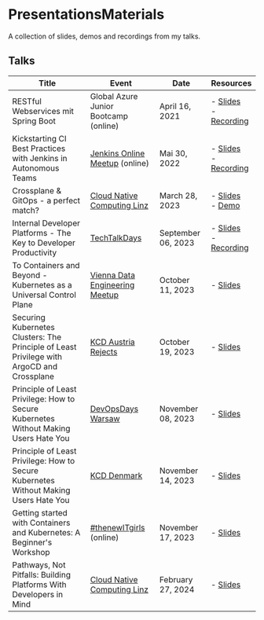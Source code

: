 # PresentationsMaterials

A collection of slides, demos and recordings from my talks.

## Talks

| Title                                                                                     | Event                                                                                                                                  | Date               | Resources                                                                                                                                                                                                                         |
|-------------------------------------------------------------------------------------------|----------------------------------------------------------------------------------------------------------------------------------------|--------------------|-----------------------------------------------------------------------------------------------------------------------------------------------------------------------------------------------------------------------------------|
| RESTful Webservices mit Spring Boot                                                       | Global Azure Junior Bootcamp (online)                                                                                                  | April 16, 2021     | - [Slides](https://github.com/KatharinaSick/PresentationMaterials/blob/main/20210416-GlobalAzureJuniorBootcamp/slides.pdf)<br/>- [Recording](https://www.youtube.com/watch?v=MkcdgIN0avw)                                         |
| Kickstarting CI Best Practices with Jenkins in Autonomous Teams                           | [Jenkins Online Meetup](https://www.jenkins.io/events/online-meetup/) (online)                                                         | Mai 30, 2022       | - [Slides](https://github.com/KatharinaSick/PresentationMaterials/blob/main/20220530-JenkinsOnlineMeetup/slides.pdf)<br/>- [Recording](https://www.youtube.com/watch?v=a3-eM75GBLs)                                               |
| Crossplane & GitOps - a perfect match?                                                    | [Cloud Native Computing Linz](https://cloudnativelinz.github.io/)                                                                      | March 28, 2023     | - [Slides](https://github.com/KatharinaSick/PresentationMaterials/blob/main/20230328-CloudNativeLinz/slides.pdf)<br/>- [Demo](https://github.com/KatharinaSick/PresentationMaterials/tree/main/20230328-CloudNativeLinz/examples) |
| Internal Developer Platforms - The Key to Developer Productivity                          | [TechTalkDays](https://techtalkdays.com/)                                                                                              | September 06, 2023 | - [Slides](https://slides.ksick.dev/20230906/TechTalkDays)<br/>- [Recording](https://www.youtube.com/watch?v=zgxdq3O-atE)                                                                                                         |
| To Containers and Beyond - Kubernetes as a Universal Control Plane                        | [Vienna Data Engineering Meetup](https://www.meetup.com/vienna-data-engineering-meetup/)                                               | October 11, 2023   | - [Slides](https://slides.ksick.dev/20231011/ViennaDataEngineeringMeetup)                                                                                                                                                         |
| Securing Kubernetes Clusters: The Principle of Least Privilege with ArgoCD and Crossplane | [KCD Austria Rejects](https://community.cncf.io/events/details/cncf-cloud-native-austria-presents-meetup-kcd-2nd-chance-edition-2023/) | October 19, 2023   | - [Slides](https://slides.ksick.dev/20231019/KcdAustriaRejects)                                                                                                                                                                   |
| Principle of Least Privilege: How to Secure Kubernetes Without Making Users Hate You      | [DevOpsDays Warsaw](https://devopsdays.pl/)                                                                                            | November 08, 2023  | - [Slides](https://slides.ksick.dev/20231108/DevOpsDaysWarsaw)                                                                                                                                                                    |
| Principle of Least Privilege: How to Secure Kubernetes Without Making Users Hate You      | [KCD Denmark](https://kcddenmark.dk/)                                                                                                  | November 14, 2023  | - [Slides](https://slides.ksick.dev/20231114/KcdDenmark)                                                                                                                                                                          |
| Getting started with Containers and Kubernetes: A Beginner's Workshop                     | [#thenewITgirls](https://www.meetup.com/thenewitgirls/) (online)                                                                       | November 17, 2023  | - [Slides](https://github.com/KatharinaSick/PresentationMaterials/blob/main/20231117-TheNewItGirls/slides.pdf)                                                                                                                    |
| Pathways, Not Pitfalls: Building Platforms With Developers in Mind                        | [Cloud Native Computing Linz](https://cloudnativelinz.github.io/)                                                                      | February 27, 2024  | - [Slides](https://slides.ksick.dev/20240227/CloudNativeLinz)                                                                                                                                                                     |

